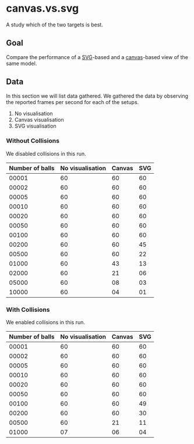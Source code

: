 canvas.vs.svg
=============

A study which of the two targets is best.

Goal
----

Compare the performance of a [SVG][svg]-based and a [canvas][]-based
view of the same model.

Data
----

In this section we will list data gathered. We gathered the data by
observing the reported frames per second for each of the setups.

1. No visualisation
2. Canvas visualisation
3. SVG visualisation

### Without Collisions

We disabled collisions in this run.

| Number of balls | No visualisation | Canvas | SVG |
|-------|----|----|----|
| 00001 | 60 | 60 | 60 |
| 00002 | 60 | 60 | 60 |
| 00005 | 60 | 60 | 60 |
| 00010 | 60 | 60 | 60 |
| 00020 | 60 | 60 | 60 |
| 00050 | 60 | 60 | 60 |
| 00100 | 60 | 60 | 60 |
| 00200 | 60 | 60 | 45 |
| 00500 | 60 | 60 | 22 |
| 01000 | 60 | 43 | 13 |
| 02000 | 60 | 21 | 06 |
| 05000 | 60 | 08 | 03 |
| 10000 | 60 | 04 | 01 |

### With Collisions

We enabled collisions in this run.

| Number of balls | No visualisation | Canvas | SVG |
|-------|----|----|----|
| 00001 | 60 | 60 | 60 |
| 00002 | 60 | 60 | 60 |
| 00005 | 60 | 60 | 60 |
| 00010 | 60 | 60 | 60 |
| 00020 | 60 | 60 | 60 |
| 00050 | 60 | 60 | 60 |
| 00100 | 60 | 60 | 49 |
| 00200 | 60 | 60 | 30 |
| 00500 | 60 | 21 | 11 |
| 01000 | 07 | 06 | 04 |


[svg]: https://developer.mozilla.org/en-US/docs/Web/SVG
[canvas]: https://developer.mozilla.org/en-US/docs/Web/API/Canvas_API
